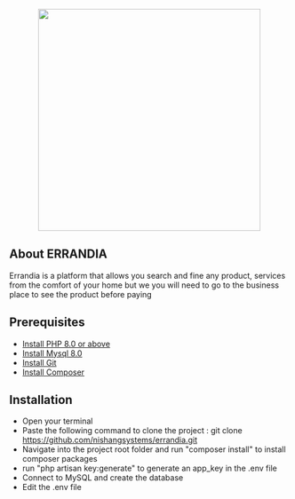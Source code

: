 <p style="text-align: center">
<a href="https://errandia.com/" target="_blank">
<img src="https://errandia.com/public/assets/admin/logo/errandia-logo.png" width="400"></a>
</p>


## About ERRANDIA

Errandia is a platform that allows you search and fine any product, services from the comfort of your home but we you will need to go to the business place to see the product before paying


## Prerequisites

- [Install PHP 8.0 or above](https://linuxhint.com/install-php-8-ubuntu-22-04/)
- [Install Mysql 8.0](https://www.digitalocean.com/community/tutorials/how-to-install-mysql-on-ubuntu-20-04)
- [Install Git](https://git-scm.com/book/en/v2/Getting-Started-Installing-Git)
- [Install Composer](https://www.digitalocean.com/community/tutorials/how-to-install-and-use-composer-on-ubuntu-20-04)

## Installation

- Open your terminal
- Paste the following command to clone the project : git clone https://github.com/nishangsystems/errandia.git
- Navigate into the project root folder and run "composer install" to install composer packages
- run "php artisan key:generate" to generate an app_key in the .env file
- Connect to MySQL and create the database
- Edit the .env file

